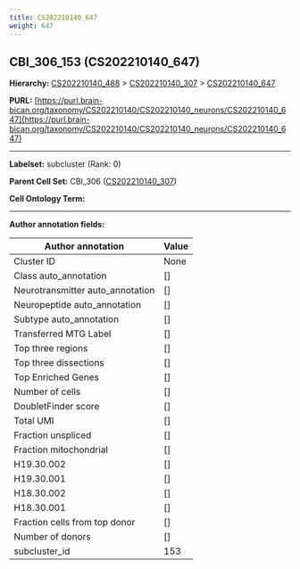```yaml
---
title: CS202210140_647
weight: 647
---
```

## CBI_306_153 (CS202210140_647)
<b>Hierarchy: </b>
[CS202210140_488](../CS202210140_488) >
[CS202210140_307](../CS202210140_307) >
[CS202210140_647](../CS202210140_647)

**PURL:** [https://purl.brain-bican.org/taxonomy/CS202210140/CS202210140_neurons/CS202210140_647](https://purl.brain-bican.org/taxonomy/CS202210140/CS202210140_neurons/CS202210140_647)

---


**Labelset:** subcluster (Rank: 0)

**Parent Cell Set:** CBI_306 ([CS202210140_307](../CS202210140_307))



**Cell Ontology Term:** 

[MARKER GENES.]: #


---

[TRANSFERRED ANNOTATIONS.]: #


[AUTHOR ANNOTATION FIELDS.]: #


**Author annotation fields:**

| Author annotation | Value |
|-------------------|-------|
|Cluster ID|None|
|Class auto_annotation|[]|
|Neurotransmitter auto_annotation|[]|
|Neuropeptide auto_annotation|[]|
|Subtype auto_annotation|[]|
|Transferred MTG Label|[]|
|Top three regions|[]|
|Top three dissections|[]|
|Top Enriched Genes|[]|
|Number of cells|[]|
|DoubletFinder score|[]|
|Total UMI|[]|
|Fraction unspliced|[]|
|Fraction mitochondrial|[]|
|H19.30.002|[]|
|H19.30.001|[]|
|H18.30.002|[]|
|H18.30.001|[]|
|Fraction cells from top donor|[]|
|Number of donors|[]|
|subcluster_id|153|
